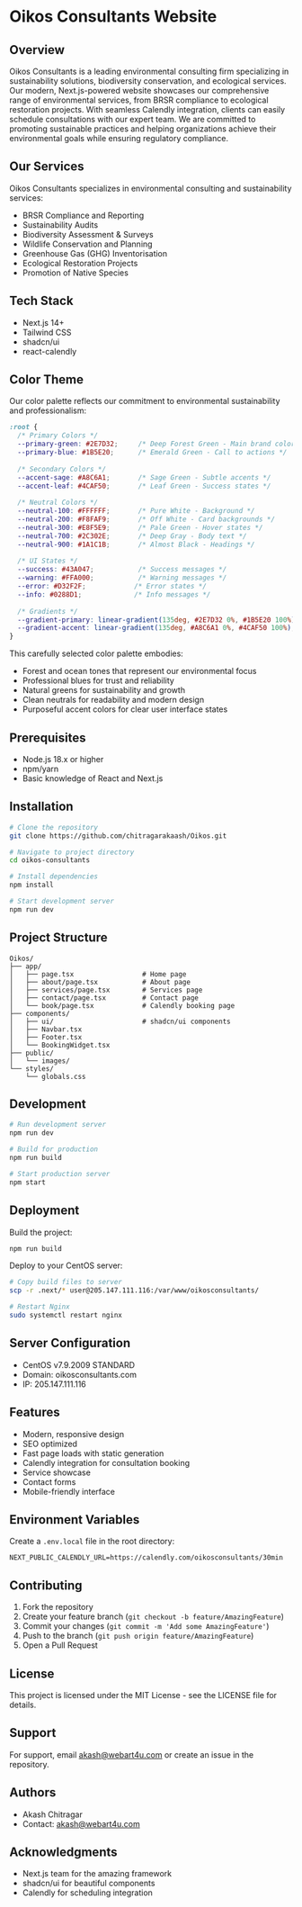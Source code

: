 # Oikos Consultants Website

## Overview

Oikos Consultants is a leading environmental consulting firm specializing in sustainability solutions, biodiversity conservation, and ecological services. Our modern, Next.js-powered website showcases our comprehensive range of environmental services, from BRSR compliance to ecological restoration projects. With seamless Calendly integration, clients can easily schedule consultations with our expert team. We are committed to promoting sustainable practices and helping organizations achieve their environmental goals while ensuring regulatory compliance.

## Our Services

Oikos Consultants specializes in environmental consulting and sustainability services:

- BRSR Compliance and Reporting
- Sustainability Audits
- Biodiversity Assessment & Surveys
- Wildlife Conservation and Planning
- Greenhouse Gas (GHG) Inventorisation
- Ecological Restoration Projects
- Promotion of Native Species

## Tech Stack

- Next.js 14+
- Tailwind CSS
- shadcn/ui
- react-calendly

## Color Theme

Our color palette reflects our commitment to environmental sustainability and professionalism:

```css
:root {
  /* Primary Colors */
  --primary-green: #2E7D32;     /* Deep Forest Green - Main brand color */
  --primary-blue: #1B5E20;      /* Emerald Green - Call to actions */
  
  /* Secondary Colors */
  --accent-sage: #A8C6A1;       /* Sage Green - Subtle accents */
  --accent-leaf: #4CAF50;       /* Leaf Green - Success states */
  
  /* Neutral Colors */
  --neutral-100: #FFFFFF;       /* Pure White - Background */
  --neutral-200: #F8FAF9;       /* Off White - Card backgrounds */
  --neutral-300: #E8F5E9;       /* Pale Green - Hover states */
  --neutral-700: #2C302E;       /* Deep Gray - Body text */
  --neutral-900: #1A1C1B;       /* Almost Black - Headings */
  
  /* UI States */
  --success: #43A047;           /* Success messages */
  --warning: #FFA000;           /* Warning messages */
  --error: #D32F2F;            /* Error states */
  --info: #0288D1;             /* Info messages */
  
  /* Gradients */
  --gradient-primary: linear-gradient(135deg, #2E7D32 0%, #1B5E20 100%);
  --gradient-accent: linear-gradient(135deg, #A8C6A1 0%, #4CAF50 100%);
}
```

This carefully selected color palette embodies:

- Forest and ocean tones that represent our environmental focus
- Professional blues for trust and reliability
- Natural greens for sustainability and growth
- Clean neutrals for readability and modern design
- Purposeful accent colors for clear user interface states

## Prerequisites

- Node.js 18.x or higher
- npm/yarn
- Basic knowledge of React and Next.js

## Installation

```bash
# Clone the repository
git clone https://github.com/chitragarakaash/Oikos.git

# Navigate to project directory
cd oikos-consultants

# Install dependencies
npm install

# Start development server
npm run dev
```

## Project Structure

```text
Oikos/
├── app/
│   ├── page.tsx                 # Home page
│   ├── about/page.tsx           # About page
│   ├── services/page.tsx        # Services page
│   ├── contact/page.tsx         # Contact page
│   └── book/page.tsx            # Calendly booking page
├── components/
│   ├── ui/                      # shadcn/ui components
│   ├── Navbar.tsx
│   ├── Footer.tsx
│   └── BookingWidget.tsx
├── public/
│   └── images/
└── styles/
    └── globals.css
```

## Development

```bash
# Run development server
npm run dev

# Build for production
npm run build

# Start production server
npm start
```

## Deployment

Build the project:

```bash
npm run build
```

Deploy to your CentOS server:

```bash
# Copy build files to server
scp -r .next/* user@205.147.111.116:/var/www/oikosconsultants/

# Restart Nginx
sudo systemctl restart nginx
```

## Server Configuration

- CentOS v7.9.2009 STANDARD
- Domain: oikosconsultants.com
- IP: 205.147.111.116

## Features

- Modern, responsive design
- SEO optimized
- Fast page loads with static generation
- Calendly integration for consultation booking
- Service showcase
- Contact forms
- Mobile-friendly interface

## Environment Variables

Create a `.env.local` file in the root directory:

```text
NEXT_PUBLIC_CALENDLY_URL=https://calendly.com/oikosconsultants/30min
```

## Contributing

1. Fork the repository
2. Create your feature branch (`git checkout -b feature/AmazingFeature`)
3. Commit your changes (`git commit -m 'Add some AmazingFeature'`)
4. Push to the branch (`git push origin feature/AmazingFeature`)
5. Open a Pull Request

## License

This project is licensed under the MIT License - see the LICENSE file for details.

## Support

For support, email [akash@webart4u.com](mailto:akash@webart4u.com) or create an issue in the repository.

## Authors

- Akash Chitragar
- Contact: [akash@webart4u.com](mailto:akash@webart4u.com)

## Acknowledgments

- Next.js team for the amazing framework
- shadcn/ui for beautiful components
- Calendly for scheduling integration
